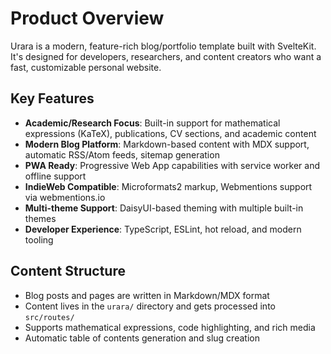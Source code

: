 # Product Overview

Urara is a modern, feature-rich blog/portfolio template built with SvelteKit. It's designed for developers, researchers, and content creators who want a fast, customizable personal website.

## Key Features

- **Academic/Research Focus**: Built-in support for mathematical expressions (KaTeX), publications, CV sections, and academic content
- **Modern Blog Platform**: Markdown-based content with MDX support, automatic RSS/Atom feeds, sitemap generation
- **PWA Ready**: Progressive Web App capabilities with service worker and offline support
- **IndieWeb Compatible**: Microformats2 markup, Webmentions support via webmentions.io
- **Multi-theme Support**: DaisyUI-based theming with multiple built-in themes
- **Developer Experience**: TypeScript, ESLint, hot reload, and modern tooling

## Content Structure

- Blog posts and pages are written in Markdown/MDX format
- Content lives in the `urara/` directory and gets processed into `src/routes/`
- Supports mathematical expressions, code highlighting, and rich media
- Automatic table of contents generation and slug creation